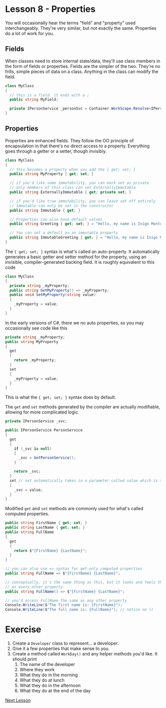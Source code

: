 # Lesson 8 - Properties

You will occasionally hear the terms "field" and "property" used interchangeably. They're very similar, but not exactly the same. Properties do a lot of work for you.

## Fields

When classes need to store internal state/data, they'll use class members in the form of fields or properties. Fields are the simpler of the two. They're no frills, simple pieces of data on a class. Anything in the class can modify the field.

```csharp
class MyClass
{
  // this is a field. it ends with a ;
  public string MyField;

  private IPersonService _personSvc = Container.WorkScope.Resolve<IPersonService>();
}
```

## Properties

Properties are enhanced fields. They follow the OO principle of encapsulation in that there's no direct access to a property. Everything goes through a getter or a setter, though invisibly. 

```csharp
class MyClass
{
  // this becomes a property when you add the { get; set; }
  public string MyProperty { get; set; }

  // if you'd like some immutability, you can mark set as private
  // only members of this class can set ExternallyImmutable
  public string ExternallyImmutable { get; private set; }

  // if you'd like true immutability, you can leave set off entirely
  // Immutable can only be set in the constructor
  public string Immutable { get; }

  // Properties can also have default values
  public string Greeting { get; set; } = "Hello, my name is Inigo Montoya";

  // You can set a default on an immutable property
  public string ImmutableGreeting { get; } = "Hello, my name is Inigo Montoya";
}
```

The `{ get; set; }` syntax is what's called an auto-property. It automatically generates a basic getter and setter method for the property, using an invisible, compiler-generated backing field. It is roughly equivalent to this code

```csharp
class MyClass
{
  private string _myProperty;
  public string GetMyProperty() => _myProperty;
  public void SetMyProperty(string value) 
  {
    _myProperty = value;
  }
}
```

In the early versions of C#, there we no auto properties, so you may occasionally see code like this

```csharp
private string _myProperty;
public string MyProperty
{
  get 
  {
    return _myProperty;
  }
  set
  {
    _myProperty = value;
  }
}
```

This is what the `{ get; set; }` syntax does by default.

The `get` and `set` methods generated by the compiler are actually modifiable, allowing for more complicated logic.

```csharp
private IPersonService _svc;

public IPersonService PersonService 
{
  get
  {
    if (_svc is null)
    {
      _svc = GetPersonService();
    }

    return _svc;
  }
  set // set automatically takes in a parameter called value which is the type of the property
  {
    _svc = value;
  }
}
```

Modified `get` and `set` methods are commonly used for what's called computed properties. 

```csharp
public string FirstName { get; set; }
public string LastName { get; set; }
public string FullName 
{
  get
  {
    return $"{FirstName} {LastName}";
  }
}

// you can also use => syntax for get-only computed properties
public string FullName => $"{FirstName} {LastName}";

// conceptually, it's the same thing as this, but it looks and feels the same
// as every other property. 
public string FullName() => $"{FirstName} {LastName}";

// you'd access FullName the same as any other property
Console.WriteLine($"The first name is: {FirstName}");
Console.WriteLine($"The full name is: {FullName}"); // notice no ()
```

# Exercise

1. Create a `Developer` class to represent... a developer.
2. Give it a few properties that make sense to you.
3. Create a method called `WorkDay()` and any helper methods you'd like. It should print
    1. The name of the developer
    2. Where they work
    3. What they do in the morning
    4. What they do at lunch
    5. What they do in the afternoon
    6. What they do at the end of the day

[Next Lesson](10-Constructors.md)